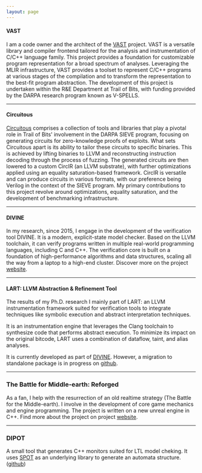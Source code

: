 ```yaml
---
layout: page
---
```


#### VAST

I am a code owner and the architect of the [VAST](https://github.com/trailofbits/vast) project. VAST is a versatile library and compiler frontend tailored for the analysis and instrumentation of C/C++ language family. This project provides a foundation for customizable program representation for a broad spectrum of analyses. Leveraging the MLIR infrastructure, VAST provides a toolset to represent C/C++ programs at various stages of the compilation and to transform the representation to the best-fit program abstraction.
The development of this project is undertaken within the R&E Department at Trail of Bits, with funding provided by the DARPA research program known as V-SPELLS.

---

#### Circuitous

[Circuitous](https://github.com/trailofbits/circuitous) comprises a collection of tools and libraries that play a pivotal role in Trail of Bits' involvement in the DARPA SIEVE program, focusing on generating circuits for zero-knowledge proofs of exploits. What sets Circuitous apart is its ability to tailor these circuits to specific binaries. This is achieved by lifting binaries to LLVM and reconstructing instruction decoding through the process of fuzzing. The generated circuits are then lowered to a custom CircIR (an LLVM substrate), with further optimizations applied using an equality saturation-based framework. CircIR is versatile and can produce circuits in various formats, with our preference being Verilog in the context of the SIEVE program.
My primary contributions to this project revolve around optimizations, equality saturation, and the development of benchmarking infrastructure.

---

#### DIVINE

In my research, since 2015, I engage in the development of the verification tool DIVINE. It is a modern, explicit-state model checker. Based on the LLVM toolchain, it can verify programs written in multiple real-world programming languages, including C and C++. The verification core is built on a foundation of high­-per­for­mance algorithms and data structures, scaling all the way from a laptop to a high-end cluster. Discover more on the project [website](https://divine.fi.muni.cz/).

---

#### LART: LLVM Abstraction & Refinement Tool

The results of my Ph.D. research I mainly part of LART: an LLVM instrumentation framework suited for verification tools to integrate techniques like symbolic execution and abstract interpretation techniques.

It is an instrumentation engine that leverages the Clang toolchain to synthesize code that performs abstract execution. To minimize its impact on the original bitcode, LART uses a combination of dataflow, taint, and alias analyses.

It is currently developed as part of [DIVINE](https://divine.fi.muni.cz/).
However, a migration to standalone package is in progress on [github](https://github.com/xlauko/lart).


---

### The Battle for Middle-earth: Reforged

As a fan, I help with the resurrection of an old realtime strategy (The Battle for the Middle-earth). I involve in the development of core game mechanics and engine programming. The project is written on a new unreal engine in C++. Find more about the project on project [website](https://bfmereforged.org/).

---

### DIPOT

A small tool that generates C++ monitors suited for LTL model cheking. It uses [SPOT](https://spot.lrde.epita.fr/) as an underlying library to generate an automata structure. ([github](https://github.com/paradise-fi/dipot))
